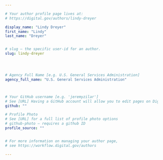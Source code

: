 ```yaml
---

# Your author profile page lives at:
# https://digital.gov/authors/lindy-dreyer

display_name: "Lindy Dreyer"
first_name: "Lindy"
last_name: "Dreyer"


# slug — the specific user-id for an author.
slug: lindy-dreyer




# Agency Full Name [e.g. U.S. General Services Administration]
agency_full_name: "U.S. General Services Administration"



# Your GitHub username [e.g. 'jeremyzilar']
# See [URL] Having a GitHub account will allow you to edit pages on DigitalGov. The image used in your GitHub account can also be used to populate your digital.gov profile photo.
github: ""

# Profile Photo
# See [URL] for a full list of profile photo options
# github-photo — requires a github ID
profile_source: ""


# For more information on managing your author page,
# see https://workflow.digital.gov/authors

---
```


